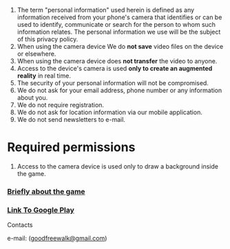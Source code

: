 1. The term "personal information" used herein is defined as any information received from your phone's camera that identifies or can be used to identify, communicate or search for the person to whom such information relates. The personal information we use will be the subject of this privacy policy.
2. When using the camera device We do **not save** video files on the device or elsewhere.
3. When using the camera device does **not transfer** the video to anyone.
4. Access to the device's camera is used **only to create an augmented reality** in real time.
5. The security of your personal information will not be compromised.
6. We do not ask for your email address, phone number or any information about you.
7. We do not require registration.
8. We do not ask for location information via our mobile application.
9. We do not send newsletters to e-mail.

# Required permissions
1. Access to the camera device is used only to draw a background inside the game.

### [Briefly about the game](https://goodfreewalk.github.io/AAA/) 

### [Link To Google Play](https://play.google.com/store/apps/details?id=com.gmail.goodfreewalk.aaa)

Contacts

e-mail: ([goodfreewalk@gmail.com](https://goodfreewalk@gmail.com))

